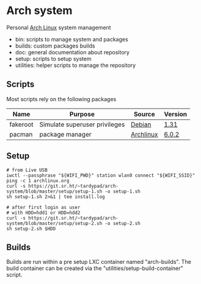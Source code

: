 # Arch system

Personal [Arch Linux](https://www.archlinux.org/) system management

- bin: scripts to manage system and packages
- builds: custom packages builds
- doc: general documentation about repository
- setup: scripts to setup system
- utilities: helper scripts to manage the repository


## Scripts

Most scripts rely on the following packages

| Name        | Purpose                          | Source                                                                            | Version                                                                                                     |
|-------------|----------------------------------|-----------------------------------------------------------------------------------|-------------------------------------------------------------------------------------------------------------|
| fakeroot    | Simulate superuser privileges    | [Debian](http://debian.backend.mirrors.debian.org/debian/pool/main/f/fakeroot)    | [1.31](http://debian.backend.mirrors.debian.org/debian/pool/main/f/fakeroot/fakeroot_1.31.orig.tar.gz)      |
| pacman      | package manager                  | [Archlinux](https://git.archlinux.org/pacman.git)                                 | [6.0.2](https://git.archlinux.org/pacman.git/tag/?h=v6.0.2)                                                 |



## Setup

```shell
# from Live USB
iwctl --passphrase "${WIFI_PWD}" station wlan0 connect "${WIFI_SSID}"
ping -c 1 archlinux.org
curl -s https://git.sr.ht/~tardypad/arch-system/blob/master/setup/setup-1.sh -o setup-1.sh
sh setup-1.sh 2>&1 | tee install.log

# after first login as user
# with HDD=hdd1 or HDD=hdd2
curl -s https://git.sr.ht/~tardypad/arch-system/blob/master/setup/setup-2.sh -o setup-2.sh
sh setup-2.sh $HDD
```


## Builds

Builds are run within a pre setup LXC container named "arch-builds".
The build container can be created via the "utilities/setup-build-container" script.
